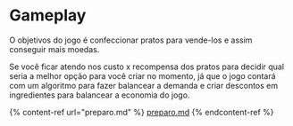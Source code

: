# Gameplay

O objetivos do jogo é confeccionar pratos para vende-los e assim conseguir mais moedas.

Se você ficar atendo nos custo x recompensa dos pratos para decidir qual seria a melhor opção para você criar no momento, já que o jogo contará com um algoritmo para fazer balancear a demanda e criar descontos em ingredientes para balancear a economia do jogo.

{% content-ref url="preparo.md" %}
[preparo.md](preparo.md)
{% endcontent-ref %}
